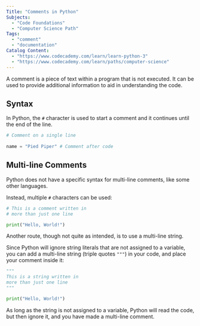 ```yaml
---
Title: "Comments in Python"
Subjects:
  - "Code Foundations"
  - "Computer Science Path"
Tags: 
  - "comment"
  - "documentation"
Catalog Content:
  - "https://www.codecademy.com/learn/learn-python-3"
  - "https://www.codecademy.com/learn/paths/computer-science"
---
```


A comment is a piece of text within a program that is not executed. It can be used to provide additional information to aid in understanding the code.

## Syntax

In Python, the `#` character is used to start a comment and it continues until the end of the line.

```py
# Comment on a single line
 
name = "Pied Piper" # Comment after code
```

## Multi-line Comments

Python does not have a specific syntax for multi-line comments, like some other languages.

Instead, multiple `#` characters can be used:

```py
# This is a comment written in
# more than just one line

print("Hello, World!")
```

Another route, though not quite as intended, is to use a multi-line string.

Since Python will ignore string literals that are not assigned to a variable, you can add a multi-line string (triple quotes `"""`) in your code, and place your comment inside it:

```py
"""
This is a string written in
more than just one line
"""

print("Hello, World!")
```

As long as the string is not assigned to a variable, Python will read the code, but then ignore it, and you have made a multi-line comment.
